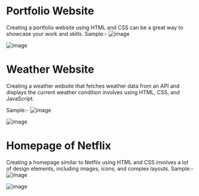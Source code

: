 # Portfolio Website
Creating a portfolio website using HTML and CSS can be a great way to showcase your work and skills. 
Sample:-
![image](https://github.com/Vaishnavic14/website/assets/97340019/47a39215-7898-4b5f-b30e-447de36e9fc6)

![image](https://github.com/Vaishnavic14/website/assets/97340019/bf85d5a4-2664-421a-8ed5-2e99cf0fda25)

# Weather Website
Creating a weather website that fetches weather data from an API and displays the current weather condition involves using HTML, CSS, and JavaScript.

Sample:-
![image](https://github.com/Vaishnavic14/website/assets/97340019/6299bb99-fb58-45e8-bafd-85530474da9d)

![image](https://github.com/Vaishnavic14/website/assets/97340019/51a7fb8e-80d5-4ed2-86bf-01b6f33da37d)

# Homepage of Netflix
Creating a homepage similar to Netflix using HTML and CSS involves a lot of design elements, including images, icons, and complex layouts.
Sample:-
![image](https://github.com/Vaishnavic14/website/assets/97340019/425558b6-2166-4979-8855-814de129c662)

![image](https://github.com/Vaishnavic14/website/assets/97340019/7de9e5a0-4f08-418f-9de6-1f92dc09b1d3)


